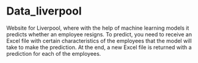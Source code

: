 # Data_liverpool
Website for Liverpool, where with the help of machine learning models it predicts whether an employee resigns. To predict, you need to receive an Excel file with certain characteristics of the employees that the model will take to make the prediction. At the end, a new Excel file is returned with a prediction for each of the employees.
